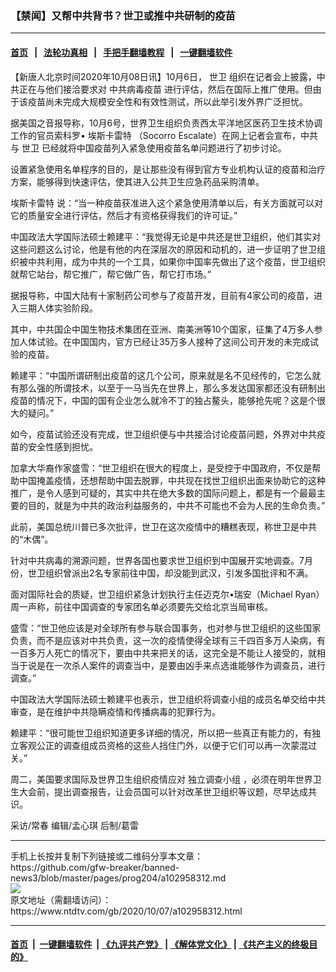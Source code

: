 ### 【禁闻】又帮中共背书？世卫或推中共研制的疫苗
------------------------

#### [首页](https://github.com/gfw-breaker/banned-news3/blob/master/README.md) &nbsp;&nbsp;|&nbsp;&nbsp; [法轮功真相](https://github.com/begood0513/basic/blob/master/README.md)  &nbsp;&nbsp;|&nbsp;&nbsp; [手把手翻墙教程](https://github.com/gfw-breaker/guides/wiki)  &nbsp;&nbsp;|&nbsp;&nbsp; [一键翻墙软件](https://github.com/gfw-breaker/nogfw/blob/master/README.md)  



<div><div class="post_content" itemprop="articleBody">
 <p>
  【新唐人北京时间2020年10月08日讯】10月6日，
  <ok href="https://www.ntdtv.com/gb/世卫.htm">
   世卫
  </ok>
  组织在记者会上披露，中共正在与他们接洽要求对
  <ok href="https://www.ntdtv.com/gb/中共病毒疫苗.htm">
   中共病毒疫苗
  </ok>
  进行评估，然后在国际上推广使用。但由于该疫苗尚未完成大规模安全性和有效性测试，所以此举引发外界广泛担忧。
 </p>
 <p>
  据美国之音报导称，10月6号，世界卫生组织负责西太平洋地区医药卫生技术协调工作的官员索科罗•
  <ok href="https://www.ntdtv.com/gb/埃斯卡雷特.htm">
   埃斯卡雷特
  </ok>
  （Socorro Escalate）在网上记者会宣布，中共与
  <ok href="https://www.ntdtv.com/gb/世卫.htm">
   世卫
  </ok>
  已经就将中国疫苗列入紧急使用疫苗名单问题进行了初步讨论。
 </p>
 <p>
  设置紧急使用名单程序的目的，是让那些没有得到官方专业机构认证的疫苗和治疗方案，能够得到快速评估，使其进入公共卫生应急药品采购清单。
 </p>
 <p>
  <ok href="https://www.ntdtv.com/gb/埃斯卡雷特.htm">
   埃斯卡雷特
  </ok>
  说：“当一种疫苗获准进入这个紧急使用清单以后，有关方面就可以对它的质量安全进行评估，然后才有资格获得我们的许可证。”
 </p>
 <p>
  中国政法大学国际法硕士赖建平：“我觉得无论是中共还是世卫组织，他们其实对这些问题这么讨论，他是有他的内在深层次的原因和动机的，进一步证明了世卫组织被中共利用，成为中共的一个工具，如果你中国率先做出了这个疫苗，世卫组织就帮它站台，帮它推广，帮它做广告，帮它打市场。”
 </p>
 <p>
  据报导称，中国大陆有十家制药公司参与了疫苗开发，目前有4家公司的疫苗，进入三期人体实验阶段。
 </p>
 <p>
  其中，中共国企中国生物技术集团在亚洲、南美洲等10个国家，征集了4万多人参加人体试验。在中国国内，官方已经让35万多人接种了这间公司开发的未完成试验的疫苗。
 </p>
 <p>
  赖建平：“中国所谓研制出疫苗的这几个公司，原来就是名不见经传的，它怎么就有那么强的所谓技术，以至于一马当先在世界上，那么多发达国家都还没有研制出疫苗的情况下，中国的国有企业怎么就冷不丁的独占鳌头，能够抢先呢？这是个很大的疑问。”
 </p>
 <p>
  如今，疫苗试验还没有完成，世卫组织便与中共接洽讨论疫苗问题，外界对中共疫苗的安全性感到担忧。
 </p>
 <p>
  加拿大华裔作家盛雪：“世卫组织在很大的程度上，是受控于中国政府，不仅是帮助中国掩盖疫情，还想帮助中国去脱罪，中共现在找世卫组织出面来协助它的这种推广，是令人感到可疑的，其实中共在绝大多数的国际问题上，都是有一个最最主要的目的，就是为中共的政治利益服务的，中共不可能也不会为人民的生命负责。”
 </p>
 <p>
  此前，美国总统川普已多次批评，世卫在这次疫情中的糟糕表现，称世卫是中共的“木偶”。
 </p>
 <p>
  针对中共病毒的溯源问题，世界各国也要求世卫组织到中国展开实地调查。7月份，世卫组织曾派出2名专家前往中国，却没能到武汉，引发多国批评和不满。
 </p>
 <p>
  面对国际社会的质疑，世卫组织紧急计划执行主任迈克尔•瑞安（Michael Ryan）周一声称，前往中国调查的专家团名单必须要先交给北京当局审核。
 </p>
 <p>
  盛雪：“世卫他应该是对全球所有参与联合国事务，也对参与世卫组织的这些国家负责，而不是应该对中共负责，这一次的疫情使得全球有三千四百多万人染病，有一百多万人死亡的情况下，要由中共来把关的话，这完全是不能让人接受的，就相当于说是在一次杀人案件的调查当中，是要由凶手来点选谁能够作为调查员，进行调查。”
 </p>
 <p>
  中国政法大学国际法硕士赖建平也表示，世卫组织将调查小组的成员名单交给中共审查，是在维护中共隐瞒疫情和传播病毒的犯罪行为。
 </p>
 <p>
  赖建平：“很可能世卫组织知道更多详细的情况，所以把一些真正有能力的，有独立客观公正的调查组成员资格的这些人挡住门外，以便于它们可以再一次蒙混过关。”
 </p>
 <p>
  周二，美国要求国际及世界卫生组织疫情应对
  <ok href="https://www.ntdtv.com/gb/独立调查小组.htm">
   独立调查小组
  </ok>
  ，必须在明年世界卫生大会前，提出调查报告，让会员国可以针对改革世卫组织等议题，尽早达成共识。
 </p>
 <p>
  采访/常春 编辑/孟心琪 后制/葛雷
 </p>
 <div class="single_ad">
 </div>
</div>
</div>
<hr/>
手机上长按并复制下列链接或二维码分享本文章：<br/>
https://github.com/gfw-breaker/banned-news3/blob/master/pages/prog204/a102958312.md <br/>
<a href='https://github.com/gfw-breaker/banned-news3/blob/master/pages/prog204/a102958312.md'><img src='https://github.com/gfw-breaker/banned-news3/blob/master/pages/prog204/a102958312.md.png'/></a> <br/>
原文地址（需翻墙访问）：https://www.ntdtv.com/gb/2020/10/07/a102958312.html


------------------------
#### [首页](https://github.com/gfw-breaker/banned-news3/blob/master/README.md) &nbsp;|&nbsp; [一键翻墙软件](https://github.com/gfw-breaker/nogfw/blob/master/README.md) &nbsp;| [《九评共产党》](https://github.com/gfw-breaker/9ping.md/blob/master/README.md#九评之一评共产党是什么) | [《解体党文化》](https://github.com/gfw-breaker/jtdwh.md/blob/master/README.md) | [《共产主义的终极目的》](https://github.com/gfw-breaker/gczydzjmd.md/blob/master/README.md)


<img src='http://gfw-breaker.win/banned-news3/pages/prog204/a102958312.md' width='0px' height='0px'/>